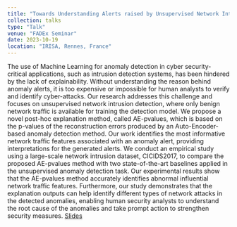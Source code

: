 ```yaml
---
title: "Towards Understanding Alerts raised by Unsupervised Network Intrusion Detection Systems"
collection: talks
type: "Talk"
venue: "FADEx Seminar"
date: 2023-10-19
location: "IRISA, Rennes, France"
---
```


The use of Machine Learning for anomaly detection in cyber security-critical applications, such as intrusion detection systems, has been hindered by the lack of explainability. Without understanding the reason behind anomaly alerts, it is too expensive or impossible for human analysts to verify and identify cyber-attacks. Our research addresses this challenge and focuses on unsupervised network intrusion detection, where only benign network traffic is available for training the detection model. We propose a novel post-hoc explanation method, called AE-pvalues, which is based on the p-values of the reconstruction errors produced by an Auto-Encoder-based anomaly detection method. Our work identifies the most informative network traffic features associated with an anomaly alert, providing interpretations for the generated alerts. We conduct an empirical study using a large-scale network intrusion dataset, CICIDS2017, to compare the proposed AE-pvalues method with two state-of-the-art baselines applied in the unsupervised anomaly detection task. Our experimental results show that the AE-pvalues method accurately identifies abnormal influential network traffic features. Furthermore, our study demonstrates that the explanation outputs can help identify different types of network attacks in the detected anomalies, enabling human security analysts to understand the root cause of the anomalies and take prompt action to strengthen security measures. [Slides](https://pfgimenez.fr/files/fadex.pdf)
